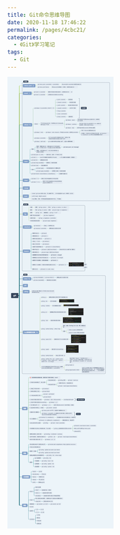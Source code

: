 ```yaml
---
title: Git命令思维导图
date: 2020-11-18 17:46:22
permalink: /pages/4cbc21/
categories:
  - 《Git》学习笔记
tags:
  - Git
---
```


![Git命令思维导图](/img/git.png)
